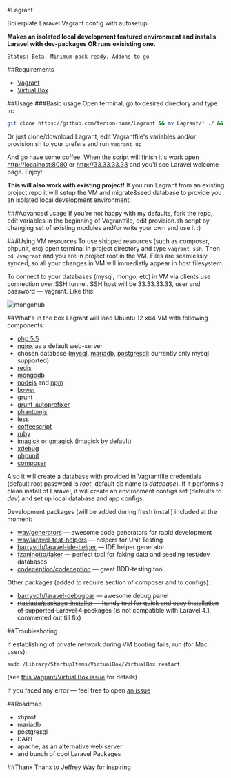 #Lagrant

Boilerplate Laravel Vagrant config with autosetup.

**Makes an isolated local development featured environment and installs Laravel with dev-packages OR runs exisisting one.**
```
Status: Beta. Minimum pack ready. Addons to go
```
##Requirements
* [Vagrant](http://www.vagrantup.com/)
* [Virtual Box](https://www.virtualbox.org/)

##Usage
###Basic usage
Open terminal, go to desired directory and type in:
```bash
git clone https://github.com/terion-name/Lagrant && mv Lagrant/* ./ && rm -r -f Lagrant && vagrant up
```
Or just clone/download Lagrant, edit Vagrantfile's variables and/or provision.sh to your prefers and run ```vagrant up```

And go have some coffee.
When the script will finish it's work open [http://localhost:8080](http://localhost:8080) or http://33.33.33.33 and you'll see Laravel welcome page.
Enjoy!

**This will also work with existing project!**
If you run Lagrant from an existing project repo it will setup the VM and migrate&seed database to provide you an isolated local development environment.

###Advanced usage
If you're not happy with my defaults, fork the repo, edit variables in the beginning of Vagrantfile, edit provision.sh script by changing set of existing modules and/or write your own and use it :)

###Using VM resources
To use shipped resources (such as composer, phpunit, etc) open terminal in project directory and type ```vagrant ssh```. Then ```cd /vagrant``` and you are in project root in the VM. Files are seamlessly synced, so all your changes in VM will immediatly appear in host filesystem.

To connect to your databases (mysql, mongo, etc) in VM via clients use connection over SSH tunnel. SSH host will be 33.33.33.33, user and password — vagrant. Like this:

![mongohub](http://img822.imageshack.us/img822/1064/bp6h.png)

##What's in the box
Lagrant will load Ubuntu 12 x64 VM with following components:
* [php 5.5](http://php.net)
* [nginx](http://nginx.org/) as a default web-server
* chosen database ([mysql](http://www.mysql.com/), [mariadb](https://mariadb.org/), [postgresql](http://www.postgresql.org/); currently only mysql supported)
* [redis](http://redis.io/)
* [mongodb](http://www.mongodb.org/)
* [nodejs](http://nodejs.org/) and [npm](https://npmjs.org/)
* [bower](http://bower.io/)
* [grunt](http://gruntjs.com/)
* [grunt-autoprefixer](https://github.com/nDmitry/grunt-autoprefixer)
* [phantomjs](http://phantomjs.org/)
* [less](http://lesscss.org/)
* [coffeescript](http://coffeescript.org/)
* [ruby](https://www.ruby-lang.org)
* [imagick](http://php.net/imagick) or [gmagick](http://www.php.net/manual/en/book.gmagick.php) (imagick by default)
* [xdebug](http://xdebug.org/)
* [phpunit](http://phpunit.de/)
* [composer](http://getcomposer.org/)
 
Also it will create a database with provided in Vagrantfile credentials (default root password is *root*, default db name is *database*).
If it performs a clean install of Laravel, it will create an environment configs set (defaults to *dev*) and set up local database and app configs.

Development packages (will be added during fresh install) included at the moment:
* [way/generators](https://github.com/JeffreyWay/Laravel-4-Generators) — awesome code generators for rapid development
* [way/laravel-test-helpers](https://github.com/JeffreyWay/Laravel-Test-Helpers) — helpers for Unit Testing
* [barryvdh/laravel-ide-helper](https://github.com/barryvdh/laravel-ide-helper) — IDE helper generator
* [fzaninotto/faker](https://github.com/fzaninotto/Faker) — perfect tool for faking data and seeding test/dev databases
* [codeception/codeception](https://github.com/Codeception/Codeception) — great BDD-testing tool

Other packages (added to require section of composer and to configs):
* [barryvdh/laravel-debugbar](https://github.com/barryvdh/laravel-debugbar) — awesome debug panel
* ~~[rtablada/package-installer](https://github.com/rtablada/package-installer) — handy tool for quick and easy installation of supported Laravel 4 packages~~ (is not compatible with Laravel 4.1, commented out till fix) 
 
##Troubleshoting

If establishing of private network during VM booting fails, run (for Mac users):
```
sudo /Library/StartupItems/VirtualBox/VirtualBox restart
```
(see [this Vagrant/Virtual Box issue](https://github.com/mitchellh/vagrant/issues/2392#issuecomment-27367698) for details)

If you faced any error — feel free to open [an issue](https://github.com/terion-name/Lagrant/issues)

##Roadmap
* xhprof
* mariadb
* postgresql
* DART
* apache, as an alternative web server
* and bunch of cool Laravel Packages
 
##Thanx
Thanx to [Jeffrey Way](https://github.com/JeffreyWay) for inspiring
